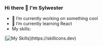 ### Hi there 👋 I'm Sylwester
- 🔭 I’m currently working on something cool
- 🌱 I’m currently learning React
- My skills:
  
 [![My Skills](https://skillicons.dev/icons?i=js,html,css,sass,javascript,react,nodejs,git,java,gulp,bootstrap,tailwind,canva,)](https://skillicons.dev)
<!--
**sylwester97/sylwester97** is a ✨ _special_ ✨ repository because its `README.md` (this file) appears on your GitHub profile.

Here are some ideas to get you started:

- 🔭 I’m currently working on ...
- 🌱 I’m currently learning ...
- 👯 I’m looking to collaborate on ...
- 🤔 I’m looking for help with ...
- 💬 Ask me about ...
- 📫 How to reach me: ...
- 😄 Pronouns: ...
- ⚡ Fun fact: ...
-->
